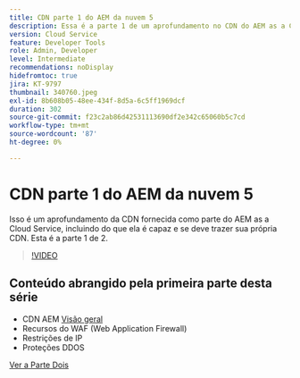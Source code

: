 ```yaml
---
title: CDN parte 1 do AEM da nuvem 5
description: Essa é a parte 1 de um aprofundamento no CDN do AEM as a Cloud Service.
version: Cloud Service
feature: Developer Tools
role: Admin, Developer
level: Intermediate
recommendations: noDisplay
hidefromtoc: true
jira: KT-9797
thumbnail: 340760.jpeg
exl-id: 8b608b05-48ee-434f-8d5a-6c5ff1969dcf
duration: 302
source-git-commit: f23c2ab86d42531113690df2e342c65060b5c7cd
workflow-type: tm+mt
source-wordcount: '87'
ht-degree: 0%

---
```


# CDN parte 1 do AEM da nuvem 5

Isso é um aprofundamento da CDN fornecida como parte do AEM as a Cloud Service, incluindo do que ela é capaz e se deve trazer sua própria CDN. Esta é a parte 1 de 2.

>[!VIDEO](https://video.tv.adobe.com/v/340760?quality=12&learn=on)

## Conteúdo abrangido pela primeira parte desta série

+ CDN AEM [Visão geral](https://experienceleague.adobe.com/docs/experience-manager-cloud-service/content/implementing/content-delivery/cdn.html)
+ Recursos do WAF (Web Application Firewall)
+ Restrições de IP
+ Proteções DDOS

[Ver a Parte Dois](cloud5-aem-cdn-part2.md)
